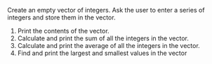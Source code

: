 Create an empty vector of integers.
Ask the user to enter a series of integers and store them in the vector.

1) Print the contents of the vector.
2) Calculate and print the sum of all the integers in the vector.
3) Calculate and print the average of all the integers in the vector.
4) Find and print the largest and smallest values in the vector